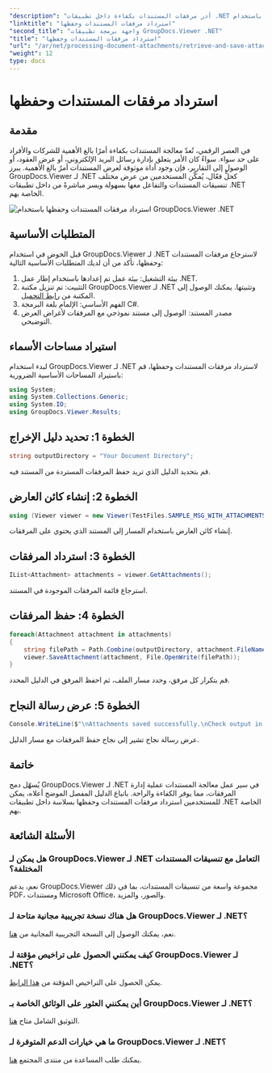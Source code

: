 ```yaml
---
"description": "أدر مرفقات المستندات بكفاءة داخل تطبيقات .NET باستخدام GroupDocs.Viewer. استرجع المرفقات واحفظها بسهولة."
"linktitle": "استرداد مرفقات المستندات وحفظها"
"second_title": "واجهة برمجة تطبيقات GroupDocs.Viewer .NET"
"title": "استرداد مرفقات المستندات وحفظها"
"url": "/ar/net/processing-document-attachments/retrieve-and-save-attachments/"
"weight": 12
type: docs
---
```

# استرداد مرفقات المستندات وحفظها

## مقدمة
في العصر الرقمي، تُعدّ معالجة المستندات بكفاءة أمرًا بالغ الأهمية للشركات والأفراد على حد سواء. سواءً كان الأمر يتعلق بإدارة رسائل البريد الإلكتروني، أو عرض العقود، أو الوصول إلى التقارير، فإن وجود أداة موثوقة لعرض المستندات أمرٌ بالغ الأهمية. يبرز GroupDocs.Viewer لـ .NET كحلٍّ فعّال، يُمكّن المستخدمين من عرض مختلف تنسيقات المستندات والتفاعل معها بسهولة ويسر مباشرةً من داخل تطبيقات .NET الخاصة بهم.

![استرداد مرفقات المستندات وحفظها باستخدام GroupDocs.Viewer .NET](/viewer/processing-document-attachments/retrieve-and-save-document-attachments.png)

## المتطلبات الأساسية
قبل الخوض في استخدام GroupDocs.Viewer لـ .NET لاسترجاع مرفقات المستندات وحفظها، تأكد من أن لديك المتطلبات الأساسية التالية:
1. بيئة التشغيل: بيئة عمل تم إعدادها باستخدام إطار عمل .NET.
2. التثبيت: تم تنزيل مكتبة GroupDocs.Viewer لـ .NET وتثبيتها. يمكنك الوصول إلى المكتبة من [رابط التحميل](https://releases.groupdocs.com/viewer/net/).
3. الفهم الأساسي: الإلمام بلغة البرمجة C#.
4. مصدر المستند: الوصول إلى مستند نموذجي مع المرفقات لأغراض العرض التوضيحي.

## استيراد مساحات الأسماء
لبدء استخدام GroupDocs.Viewer لـ .NET لاسترداد مرفقات المستندات وحفظها، قم باستيراد المساحات الأساسية الضرورية:
```csharp
using System;
using System.Collections.Generic;
using System.IO;
using GroupDocs.Viewer.Results;
```

## الخطوة 1: تحديد دليل الإخراج
```csharp
string outputDirectory = "Your Document Directory";
```
قم بتحديد الدليل الذي تريد حفظ المرفقات المستردة من المستند فيه.
## الخطوة 2: إنشاء كائن العارض
```csharp
using (Viewer viewer = new Viewer(TestFiles.SAMPLE_MSG_WITH_ATTACHMENTS))
```
إنشاء كائن العارض باستخدام المسار إلى المستند الذي يحتوي على المرفقات.
## الخطوة 3: استرداد المرفقات
```csharp
IList<Attachment> attachments = viewer.GetAttachments();
```
استرجاع قائمة المرفقات الموجودة في المستند.
## الخطوة 4: حفظ المرفقات
```csharp
foreach(Attachment attachment in attachments)
{
    string filePath = Path.Combine(outputDirectory, attachment.FileName);  
    viewer.SaveAttachment(attachment, File.OpenWrite(filePath)); 
}
```
قم بتكرار كل مرفق، وحدد مسار الملف، ثم احفظ المرفق في الدليل المحدد.
## الخطوة 5: عرض رسالة النجاح
```csharp
Console.WriteLine($"\nAttachments saved successfully.\nCheck output in {outputDirectory}.");
```
عرض رسالة نجاح تشير إلى نجاح حفظ المرفقات مع مسار الدليل.

## خاتمة
يُسهّل دمج GroupDocs.Viewer لـ .NET في سير عمل معالجة المستندات عملية إدارة المرفقات، مما يوفر الكفاءة والراحة. باتباع الدليل المفصل الموضح أعلاه، يمكن للمستخدمين استرداد مرفقات المستندات وحفظها بسلاسة داخل تطبيقات .NET الخاصة بهم.
## الأسئلة الشائعة
### هل يمكن لـ GroupDocs.Viewer لـ .NET التعامل مع تنسيقات المستندات المختلفة؟
نعم، يدعم GroupDocs.Viewer مجموعة واسعة من تنسيقات المستندات، بما في ذلك PDF، ومستندات Microsoft Office، والصور، والمزيد.
### هل هناك نسخة تجريبية مجانية متاحة لـ GroupDocs.Viewer لـ .NET؟
نعم، يمكنك الوصول إلى النسخة التجريبية المجانية من [هنا](https://releases.groupdocs.com/).
### كيف يمكنني الحصول على تراخيص مؤقتة لـ GroupDocs.Viewer لـ .NET؟
يمكن الحصول على التراخيص المؤقتة من [هذا الرابط](https://purchase.groupdocs.com/temporary-license/).
### أين يمكنني العثور على الوثائق الخاصة بـ GroupDocs.Viewer لـ .NET؟
التوثيق الشامل متاح [هنا](https://tutorials.groupdocs.com/viewer/net/).
### ما هي خيارات الدعم المتوفرة لـ GroupDocs.Viewer لـ .NET؟
يمكنك طلب المساعدة من منتدى المجتمع [هنا](https://forum.groupdocs.com/c/viewer/9).
